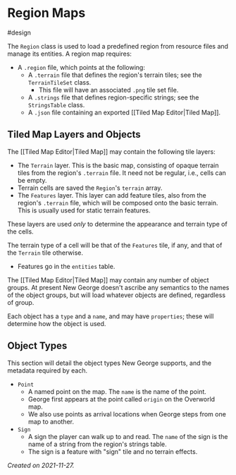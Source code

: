 # Region Maps
#design

The `Region` class is used to load a predefined region from resource files and manage its entities.  A region map requires:

- A `.region` file, which points at the following:
	- A `.terrain` file that defines the region's terrain tiles; see the `TerrainTileSet` class.
		- This file will have an associated `.png` tile set file.
	- A `.strings` file that defines region-specific strings; see the `StringsTable` class.
	- A `.json` file containing an exported [[Tiled Map Editor|Tiled Map]].

## Tiled Map Layers and Objects

The [[Tiled Map Editor|Tiled Map]] may contain the following tile layers:

- The `Terrain` layer.  This is the basic map, consisting of opaque terrain tiles from the region's `.terrain` file.  It need not be regular, i.e., cells can be empty.  
- Terrain cells are saved the `Region`'s `terrain` array.
- The `Features` layer.  This layer can add feature tiles, also from the region's `.terrain` file, which will be composed onto the basic terrain. This is usually used for static terrain features.

These layers are used _only_ to determine the appearance and terrain type of the cells.

The terrain type of a cell will be that of the `Features` tile, if any, and that of the `Terrain` tile otherwise.

- Features go in the `entities` table.

The [[Tiled Map Editor|Tiled Map]] may contain any number of object groups.  At present New George doesn't ascribe any semantics to the names of the object groups, but will load whatever objects are defined, regardless of group.

Each object has a `type` and a `name`, and may have `properties`; these will determine how the object is used.

## Object Types

This section will detail the object types New George supports, and the metadata required by each.

- `Point`
	- A named point on the map.  The `name` is the name of the point.
	- George first appears at the point called `origin` on the Overworld map.
	- We also use points as arrival locations when George steps from one map to another.
- `Sign`
	- A sign the player can walk up to and read.  The `name` of the sign is the name  of a string from the region's strings table.
	- The sign is a feature with "sign" tile and no terrain effects.

 
_Created on 2021-11-27._